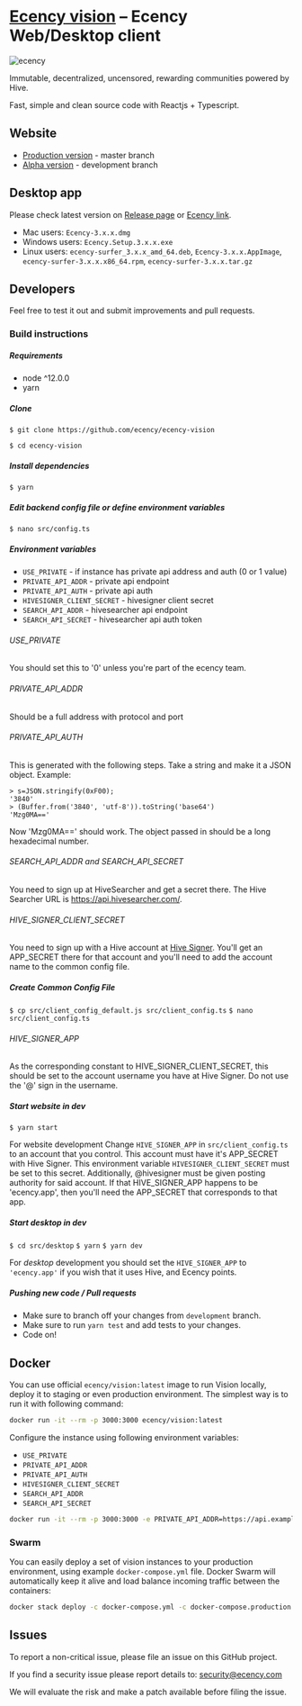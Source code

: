 # [Ecency vision][ecency_vision] – Ecency Web/Desktop client

![ecency](https://raw.githubusercontent.com/ecency/ecency-vision/development/public/github-cover.png?token=AAI7QTDQXRWRZFJ2W4QH6LC7VVA3I)

Immutable, decentralized, uncensored, rewarding communities powered by Hive.

Fast, simple and clean source code with Reactjs + Typescript.

## Website

- [Production version][ecency_vision] - master branch
- [Alpha version][ecency_alpha] - development branch

## Desktop app

Please check latest version on [Release page][ecency_release] or [Ecency link][ecency_desktop].

- Mac users: `Ecency-3.x.x.dmg`
- Windows users: `Ecency.Setup.3.x.x.exe`
- Linux users: `ecency-surfer_3.x.x_amd_64.deb`, `Ecency-3.x.x.AppImage`, `ecency-surfer-3.x.x.x86_64.rpm`, `ecency-surfer-3.x.x.tar.gz`

## Developers

Feel free to test it out and submit improvements and pull requests.

### Build instructions

##### Requirements

- node ^12.0.0
- yarn

##### Clone 
`$ git clone https://github.com/ecency/ecency-vision`

`$ cd ecency-vision`

##### Install dependencies
`$ yarn`

##### Edit backend config file or define environment variables
`$ nano src/config.ts`

##### Environment variables

* `USE_PRIVATE` -  if instance has private api address and auth (0 or 1 value)
* `PRIVATE_API_ADDR` - private api endpoint
* `PRIVATE_API_AUTH` - private api auth
* `HIVESIGNER_CLIENT_SECRET` -  hivesigner client secret
* `SEARCH_API_ADDR` - hivesearcher api endpoint
* `SEARCH_API_SECRET` - hivesearcher api auth token

###### USE_PRIVATE

You should set this to '0' unless you're part of the ecency team.

###### PRIVATE_API_ADDR
Should be a full address with protocol and port

###### PRIVATE_API_AUTH
This is generated with the following steps.  Take a string and
make it a JSON object.
Example:
```
> s=JSON.stringify(0xF00);
'3840'
> (Buffer.from('3840', 'utf-8')).toString('base64')
'Mzg0MA=='
```
Now 'Mzg0MA==' should work.  The object passed in should be a long hexadecimal number.

###### SEARCH_API_ADDR and SEARCH_API_SECRET

You need to sign up at HiveSearcher and get a secret there.  The Hive Searcher URL is https://api.hivesearcher.com/. 


###### HIVE_SIGNER_CLIENT_SECRET

You need to sign up with a Hive account at [Hive Signer](https://hivesigner.com/developers). 
You'll get an APP_SECRET there for that account and you'll
need to add the account name to the common config file.


##### Create Common Config File 
`$ cp src/client_config_default.js src/client_config.ts`
`$ nano src/client_config.ts`

###### HIVE_SIGNER_APP

As the corresponding constant to HIVE_SIGNER_CLIENT_SECRET,
this should be set to the account username you have at Hive Signer.  Do not use the '@' sign in the username.

##### Start website in dev
`$ yarn start`

For website development Change ```HIVE_SIGNER_APP``` in ```src/client_config.ts``` to an account that you control.  This account must have it's APP_SECRET with Hive Signer. This environment variable ```HIVESIGNER_CLIENT_SECRET``` must be set  to this secret.  Additionally, @hivesigner must be given posting authority for said account.  If that HIVE_SIGNER_APP happens to be 'ecency.app', then you'll need the APP_SECRET that corresponds to that app.


##### Start desktop in dev
`$ cd src/desktop`
`$ yarn`
`$ yarn dev`

For *desktop* development you should set the ```HIVE_SIGNER_APP``` to ```'ecency.app'``` if you wish that it uses Hive,
and Ecency points.

##### Pushing new code / Pull requests

- Make sure to branch off your changes from `development` branch.
- Make sure to run `yarn test` and add tests to your changes.
- Code on!

## Docker

You can use official `ecency/vision:latest` image to run Vision locally, deploy it to staging or even production environment. The simplest way is to run it with following command:

```bash
docker run -it --rm -p 3000:3000 ecency/vision:latest
```

Configure the instance using following environment variables:
 * `USE_PRIVATE`
 * `PRIVATE_API_ADDR`
 * `PRIVATE_API_AUTH`
 * `HIVESIGNER_CLIENT_SECRET`
 * `SEARCH_API_ADDR`
 * `SEARCH_API_SECRET`

```bash
docker run -it --rm -p 3000:3000 -e PRIVATE_API_ADDR=https://api.example.com -e PRIVATE_API_AUTH=verysecretpassword ecency/vision:latest
```

### Swarm

You can easily deploy a set of vision instances to your production environment, using example `docker-compose.yml` file. Docker Swarm will automatically keep it alive and load balance incoming traffic between the containers:

```bash
docker stack deploy -c docker-compose.yml -c docker-compose.production.yml vision
```

## Issues

To report a non-critical issue, please file an issue on this GitHub project.

If you find a security issue please report details to: security@ecency.com

We will evaluate the risk and make a patch available before filing the issue.

[//]: # 'LINKS'
[ecency_vision]: https://ecency.com
[ecency_desktop]: https://desktop.ecency.com
[ecency_alpha]: https://alpha.ecency.com
[ecency_release]: https://github.com/ecency/ecency-vision/releases
